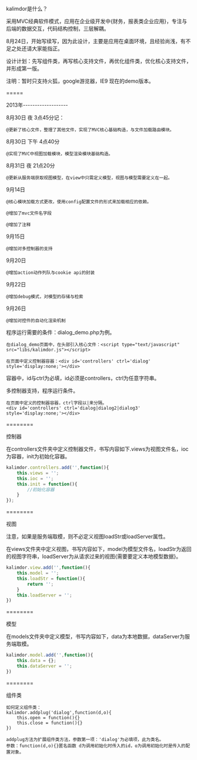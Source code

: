 kalimdor是什么？

采用MVC经典软件模式，应用在企业级开发中{财务，报表类企业应用}，专注与后端的数据交互，代码结构控制，三层解耦。

8月24日，开始写续写，因为此设计，主要是应用在桌面环境，且经验尚浅，有不足之处还请大家能指正。

设计计划：先写组件类，再写核心支持文件，再优化组件类，优化核心支持文件，并形成第一版。

注明：暂时只支持火狐，google游览器，IE9 现在的demo版本。

=====

2013年-------------------

8月30日 夜 3点45分记：
   
    @更新了核心文件，整理了其他文件，实现了MVC核心基础构造，与文件加载路由模块。

8月30日 下午 4点40分

	@实现了MVC中视图加载模块，模型渲染模块基础构造。

8月31日 夜 21点20分

	@更新从服务端获取视图模型，在view中只需定义模型，视图与模型需要定义在一起。

9月14日
  
	@核心模块加载方式更改，使用config配置文件的形式来加载相应的依赖。

	@增加了mvc文件名字段

	@增加了注释

9月15日

	@增加对多控制器的支持

9月20日

	@增加action动作列队与cookie api的封装

9月22日

	@增加debug模式，对模型的存储与检索

9月26日

	@增加对控件的自动化渲染机制

程序运行需要的条件：dialog_demo.php为例。

	在dialog_demo页面中，在头部引入核心文件：<script type="text/javascript" src="libs/kalimdor.js"></script>

	在页面中定义控制器容器：<div id='controllers' ctrl='dialog' style='display:none;'></div>  

容器中，id与ctrl为必填，id必须是controllers，ctrl为任意字符串。

多控制器支持，程序运行条件。

	在页面中定义的控制器容器，ctrl字段以|来分隔。
	<div id='controllers' ctrl='dialog|dialog2|dialog3' style='display:none;'></div>  

========

控制器

在controllers文件夹中定义控制器文件，书写内容如下.views为视图文件名，ioc为容器，init为初始化容器。
```javascript
kalimdor.controllers.add('',function(){
	this.views = '';
	this.ioc = '';
	this.init = function(){
		//初始化容器
	}
});
```
========

视图

注意，如果是服务端取模，则不必定义视图loadStr或loadServer属性。

在views文件夹中定义视图，书写内容如下，model为模型文件名，loadStr为返回的视图字符串，loadServer为从请求过来的视图{需要要定义本地模型数据}。
```javascript
kalimdor.view.add('',function(){
	this.model = '';
	this.loadStr = function(){
		return '';
    }
    this.loadServer = '';
})
```
========

模型

在models文件夹中定义模型，书写内容如下，data为本地数据，dataServer为服务端取模。
```javascript
kalimdor.model.add('',function(){
	this.data = {};
	this.dataServer = '';
})
```
========

组件类

	如何定义组件类：
	kalimdor.addplug('dialog',function(d,o){
		this.open = function(){}
		this.close = function(){}
	})

	addplug方法为扩展组件类方法，参数第一项：'dialog'为必填项，此为类名。
	参数：function(d,o){}匿名函数 d为调用初始化时传入的id，o为调用初始化时是传入的配置对象。


